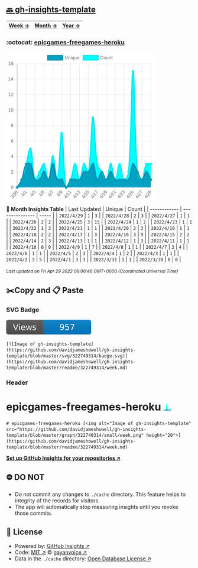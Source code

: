 ## [🔙 gh-insights-template](https://github.com/davidjameshowell/gh-insights-template)
| [**Week →**](https://github.com/davidjameshowell/gh-insights-template/blob/master/readme/322749314/week.md) | [**Month →**](https://github.com/davidjameshowell/gh-insights-template/blob/master/readme/322749314/month.md) | [**Year →**](https://github.com/davidjameshowell/gh-insights-template/blob/master/readme/322749314/year.md) |
 | ------------ | --------------- | ----- |

### :octocat: [epicgames-freegames-heroku](https://github.com/davidjameshowell/epicgames-freegames-heroku)
![Image of gh-insights-template](https://github.com/davidjameshowell/gh-insights-template/blob/master/graph/322749314/large/month.png)

**:calendar: Month Insights Table**
| Last Updated | Unique | Count |
 | ------------ | --------------- | ----- |
 | `2022/4/29` |  `1` | `3` |
 | `2022/4/28` |  `2` | `3` |
 | `2022/4/27` |  `1` | `1` |
 | `2022/4/26` |  `2` | `2` |
 | `2022/4/25` |  `3` | `15` |
 | `2022/4/24` |  `1` | `2` |
 | `2022/4/23` |  `1` | `1` |
 | `2022/4/22` |  `1` | `3` |
 | `2022/4/21` |  `1` | `1` |
 | `2022/4/20` |  `2` | `3` |
 | `2022/4/19` |  `1` | `1` |
 | `2022/4/18` |  `2` | `2` |
 | `2022/4/17` |  `1` | `3` |
 | `2022/4/16` |  `3` | `9` |
 | `2022/4/15` |  `2` | `2` |
 | `2022/4/14` |  `2` | `3` |
 | `2022/4/13` |  `1` | `1` |
 | `2022/4/12` |  `1` | `3` |
 | `2022/4/11` |  `1` | `1` |
 | `2022/4/10` |  `0` | `0` |
 | `2022/4/9` |  `1` | `7` |
 | `2022/4/8` |  `1` | `1` |
 | `2022/4/7` |  `3` | `4` |
 | `2022/4/6` |  `1` | `1` |
 | `2022/4/5` |  `2` | `3` |
 | `2022/4/4` |  `1` | `2` |
 | `2022/4/3` |  `1` | `1` |
 | `2022/4/2` |  `3` | `5` |
 | `2022/4/1` |  `3` | `3` |
 | `2022/3/31` |  `1` | `1` |
 | `2022/3/30` |  `0` | `0` |

<small><i>Last updated on Fri Apr 29 2022 06:06:46 GMT+0000 (Coordinated Universal Time)</i></small>

## ✂️Copy and 📋 Paste
### SVG Badge
[![Image of gh-insights-template](https://github.com/davidjameshowell/gh-insights-template/blob/master/svg/322749314/badge.svg)](https://github.com/davidjameshowell/gh-insights-template/blob/master/readme/322749314/week.md)
```readme
[![Image of gh-insights-template](https://github.com/davidjameshowell/gh-insights-template/blob/master/svg/322749314/badge.svg)](https://github.com/davidjameshowell/gh-insights-template/blob/master/readme/322749314/week.md)
```
### Header
# epicgames-freegames-heroku [<img alt="Image of gh-insights-template" src="https://github.com/davidjameshowell/gh-insights-template/blob/master/graph/322749314/small/week.png" height="20">](https://github.com/davidjameshowell/gh-insights-template/blob/master/readme/322749314/week.md)
```readme
# epicgames-freegames-heroku [<img alt="Image of gh-insights-template" src="https://github.com/davidjameshowell/gh-insights-template/blob/master/graph/322749314/small/week.png" height="20">](https://github.com/davidjameshowell/gh-insights-template/blob/master/readme/322749314/week.md)
```
[**Set up GitHub Insights for your repositories ↗️**](https://github.com/gayanvoice/github-insights)
## ⛔ DO NOT
- Do not commit any changes to `./cache` directory. This feature helps to integrity of the records for visitors.
- The app will automatically stop measuring insights until you revoke those commits.
## 📄 License
- Powered by: [GitHub Insights ↗️](https://github.com/gayanvoice/github-insights)
- Code: [MIT ↗️](./LICENSE) © [gayanvoice ↗️](https://github.com/gayanvoice)
- Data in the `./cache` directory: [Open Database License ↗️](https://opendatacommons.org/licenses/odbl/1-0/)